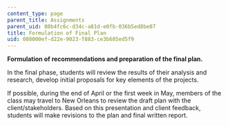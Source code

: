 ```yaml
---
content_type: page
parent_title: Assignments
parent_uid: 08b4fc6c-d34c-a81d-e0fb-036b5ed8be07
title: Formulation of Final Plan
uid: 008000ef-d22e-9023-f883-ce3b685ed5f9
---
```


**Formulation of recommendations and preparation of the final plan.**

In the final phase, students will review the results of their analysis and research, develop initial proposals for key elements of the projects.

If possible, during the end of April or the first week in May, members of the class may travel to New Orleans to review the draft plan with the client/stakeholders. Based on this presentation and client feedback, students will make revisions to the plan and final written report.